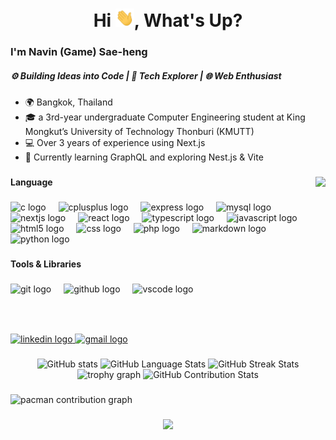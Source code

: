 <h1 align="center">Hi <img src="https://raw.githubusercontent.com/ABSphreak/ABSphreak/master/gifs/Hi.gif" width="30px">, What's Up?</h1>

<h3>I'm <b>Navin (Game) Sae-heng</b></h3>

<h5>⚙️ Building Ideas into Code | 🧠 Tech Explorer | 🌐 Web Enthusiast</h3>

- 🌍 Bangkok, Thailand
- 🎓 a 3rd-year undergraduate Computer Engineering student at King Mongkut’s University of Technology Thonburi (KMUTT)
- 💻 Over 3 years of experience using Next.js
- 🧠 Currently learning GraphQL and exploring Nest.js & Vite

###

<img align="right" height="200" src="https://media0.giphy.com/media/v1.Y2lkPTc5MGI3NjExaDZwZGxqNWZoZ2lqMnVza2VrY3VlN3ZhdzQyZjh5dG1kNmxwOTAzNyZlcD12MV9pbnRlcm5hbF9naWZfYnlfaWQmY3Q9Zw/mIkdL7S0ucu4SjAVb2/giphy.gif"  />

###

**Language**

###

<div align="left">
  <img src="https://cdn.jsdelivr.net/gh/devicons/devicon/icons/c/c-original.svg" height="45" alt="c logo"  />
  <img width="12" />
  <img src="https://cdn.jsdelivr.net/gh/devicons/devicon/icons/cplusplus/cplusplus-original.svg" height="45" alt="cplusplus logo"  />
  <img width="12" />
  <img src="https://cdn.jsdelivr.net/gh/devicons/devicon/icons/express/express-original.svg" height="45" alt="express logo"  />
  <img width="12" />
  <img src="https://cdn.jsdelivr.net/gh/devicons/devicon/icons/mysql/mysql-original.svg" height="45" alt="mysql logo"  />
  <img width="12" />
  <img src="https://cdn.jsdelivr.net/gh/devicons/devicon/icons/nextjs/nextjs-original.svg" height="45" alt="nextjs logo"  />
  <img width="12" />
  <img src="https://cdn.jsdelivr.net/gh/devicons/devicon/icons/react/react-original.svg" height="45" alt="react logo"  />
  <img width="12" />
  <img src="https://cdn.jsdelivr.net/gh/devicons/devicon/icons/typescript/typescript-original.svg" height="45" alt="typescript logo"  />
  <img width="12" />
  <img src="https://cdn.jsdelivr.net/gh/devicons/devicon/icons/javascript/javascript-original.svg" height="45" alt="javascript logo"  />
  <img width="12" />
  <img src="https://cdn.jsdelivr.net/gh/devicons/devicon/icons/html5/html5-original.svg" height="45" alt="html5 logo"  />
  <img width="12" />
  <img src="https://cdn.jsdelivr.net/gh/devicons/devicon/icons/css3/css3-original.svg" height="45" alt="css logo"  />
  <img width="12" />
  <img src="https://cdn.jsdelivr.net/gh/devicons/devicon/icons/php/php-original.svg" height="45" alt="php logo"  />
  <img width="12" />
  <img src="https://cdn.jsdelivr.net/gh/devicons/devicon/icons/markdown/markdown-original.svg" height="45" alt="markdown logo"  />
  <img width="12" />
  <img src="https://cdn.jsdelivr.net/gh/devicons/devicon/icons/python/python-original.svg" height="45" alt="python logo"  />
</div>

###

**Tools & Libraries**

###

<div align="left">
  <img src="https://cdn.jsdelivr.net/gh/devicons/devicon/icons/git/git-original.svg" height="45" alt="git logo"  />
  <img width="12" />
  <img src="https://cdn.jsdelivr.net/gh/devicons/devicon/icons/github/github-original.svg" height="45" alt="github logo"  />
  <img width="12" />
  <img src="https://cdn.jsdelivr.net/gh/devicons/devicon/icons/vscode/vscode-original.svg" height="45" alt="vscode logo"  />
</div>

###

<br clear="both">


###

<div align="left">
  <a href="https://www.linkedin.com/in/mmawin99/" target="_blank">
    <img src="https://raw.githubusercontent.com/maurodesouza/profile-readme-generator/master/src/assets/icons/social/linkedin/default.svg" width="37" height="25" alt="linkedin logo"  />
  </a>
  <a href="mailto:navin.saeh@gmail.com" target="_blank">
    <img src="https://raw.githubusercontent.com/maurodesouza/profile-readme-generator/master/src/assets/icons/social/gmail/default.svg" width="37" height="25" alt="gmail logo"  />
  </a>
</div>

###

<div align="center">
  <picture>
    <source 
      media="(prefers-color-scheme: dark)" 
      srcset="https://github-readme-stats.vercel.app/api?username=mmawin99&show_icons=true&theme=dracula" />
    <source 
      media="(prefers-color-scheme: light)" 
      srcset="https://github-readme-stats.vercel.app/api?username=mmawin99&show_icons=true&theme=default" />
    <img 
      src="https://github-readme-stats.vercel.app/api?username=mmawin99&show_icons=true&theme=default" 
      alt="GitHub stats" height="200" />
  </picture>
  <picture>
    <source 
      media="(prefers-color-scheme: dark)" 
      srcset="https://github-readme-stats.vercel.app/api/top-langs?username=mmawin99&locale=en&hide_title=false&layout=compact&card_width=320&langs_count=6&hide_border=false&order=2&theme=dracula" />
    <source 
      media="(prefers-color-scheme: light)" 
      srcset="https://github-readme-stats.vercel.app/api/top-langs?username=mmawin99&locale=en&hide_title=false&layout=compact&card_width=320&langs_count=6&hide_border=false&order=2&theme=default" />
    <img 
      src="https://github-readme-stats.vercel.app/api/top-langs?username=mmawin99&locale=en&hide_title=false&layout=compact&card_width=320&langs_count=6&hide_border=false&order=2&theme=default" 
      alt="GitHub Language Stats" height="200" />
  </picture>
  <picture>
    <source 
      media="(prefers-color-scheme: dark)" 
      srcset="https://streak-stats.demolab.com/demo/preview.php?user=mmawin99&locale=en&mode=daily&hide_border=false&border_radius=5&order=3&theme=dracula" />
    <source 
      media="(prefers-color-scheme: light)" 
      srcset="https://streak-stats.demolab.com/demo/preview.php?user=mmawin99&locale=en&mode=daily&hide_border=false&border_radius=5&order=3&theme=default" />
    <img 
      src="https://streak-stats.demolab.com/demo/preview.php?user=mmawin99&locale=en&mode=daily&hide_border=false&border_radius=5&order=3&theme=default" 
      alt="GitHub Streak Stats" height="200" />
  </picture>
  <picture>
    <source 
      media="(prefers-color-scheme: dark)" 
      srcset="https://github-profile-trophy.vercel.app?username=mmawin99&theme=dracula&column=-1&row=1&margin-w=8&margin-h=8&no-bg=true&no-frame=true&order=4" />
    <source 
      media="(prefers-color-scheme: light)" 
      srcset="https://github-profile-trophy.vercel.app?username=mmawin99&theme=flat&column=-1&row=1&margin-w=8&margin-h=8&no-bg=true&no-frame=true&order=4" />
    <img 
      src="https://github-profile-trophy.vercel.app?username=mmawin99&theme=flat&column=-1&row=1&margin-w=8&margin-h=8&no-bg=true&no-frame=true&order=4" 
      alt="trophy graph" height="150" />
  </picture>
  <picture>
    <source 
      media="(prefers-color-scheme: dark)" 
      srcset="https://github-readme-activity-graph.vercel.app/graph?username=mmawin99&bg_color=282a36&color=f8f8f2&line=8be9fd&point=bd93f9&area=true&hide_border=true" />
    <source 
      media="(prefers-color-scheme: light)" 
      srcset="https://github-readme-activity-graph.vercel.app/graph?username=mmawin99&bg_color=f8f8f2&color=282a36&line=6272a4&point=ff79c6&area=true&hide_border=true" />
    <img 
      src="https://github-readme-activity-graph.vercel.app/graph?username=mmawin99&bg_color=f8f8f2&color=282a36&line=6272a4&point=ff79c6&area=true&hide_border=true" 
      alt="GitHub Contribution Stats" height="200" />
  </picture> 
</div>

###

<picture>
  <source media="(prefers-color-scheme: dark)" srcset="https://raw.githubusercontent.com/mmawin99/mmawin99/output/pacman-contribution-graph-dark.svg">
  <source media="(prefers-color-scheme: light)" srcset="https://raw.githubusercontent.com/mmawin99/mmawin99/output/pacman-contribution-graph.svg">
  <img alt="pacman contribution graph" src="https://raw.githubusercontent.com/mmawin99/mmawin99/output/pacman-contribution-graph.svg">
</picture>

###

<div align="center">
  <img src="https://komarev.com/ghpvc/?username=mmawin99&style=for-the-badge" />
</div>
